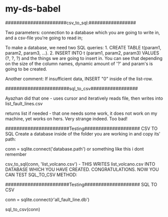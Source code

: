 # my-ds-babel

######################csv_to_sql:#################

Two parameters: connection to a database which you are going to write in, and a csv-file you're going to read in;

To make a database, we need two SQL queries: 
    1. CREATE TABLE t(param1, param2, param3, ...). 
    2. INSERT INTO t (param1, param2, param3) VALUES (?, ?, ?) and the things we are going to insert in. You can see that depending on the size of the column names, dynamic amount of '?' and param's is going to be created.

Another comment: If insufficient data, INSERT "0" inside of the list-row.


#######################sql_to_csv#################

Ayazhan did that one - uses cursor and iteratively reads file, then writes into list_fault_lines.csv

returns list if needed - that one needs some work, it does not work on my machine, yet works on hers. Very strange indeed. Too bad!

#######################Testing#################### CSV TO SQL
Create a database inside of the folder you are working in and copy its' path:

conn = sqlite.connect('database.path') or something like this i dont remember

csv_to_sql(conn, 'list_volcano.csv') - THIS WRITES list_volcano.csv INTO DATABASE WHICH YOU HAVE CREATED. CONGRATULATIONS. NOW YOU CAN TEST SQL_TO_CSV METHOD:



#######################Testing#################### SQL TO CSV

conn = sqlite.connect(r'all_fault_line.db')

sql_to_csv(conn)